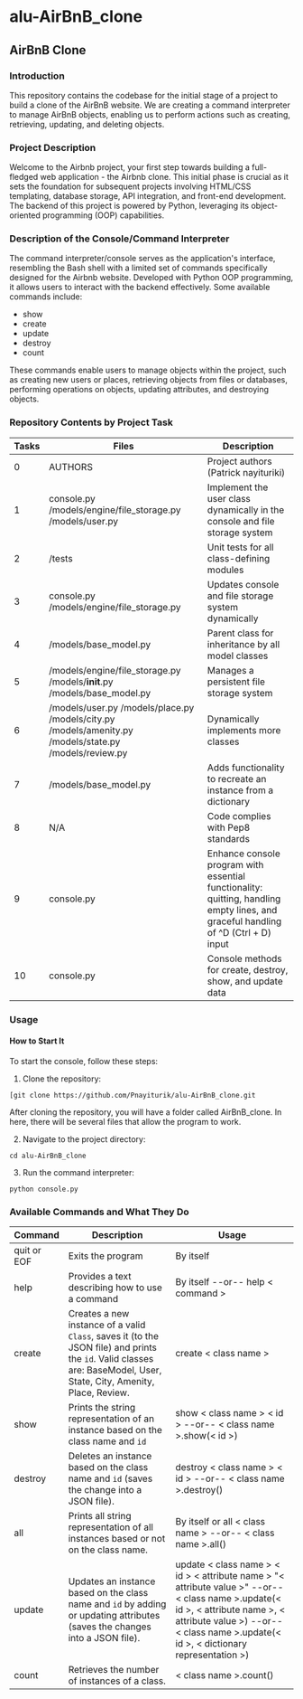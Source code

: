 # alu-AirBnB_clone

## AirBnB Clone

### Introduction

This repository contains the codebase for the initial stage of a project to build a clone of the AirBnB website. We are creating a command interpreter to manage AirBnB objects, enabling us to perform actions such as creating, retrieving, updating, and deleting objects.

### Project Description

Welcome to the Airbnb project, your first step towards building a full-fledged web application - the Airbnb clone. This initial phase is crucial as it sets the foundation for subsequent projects involving HTML/CSS templating, database storage, API integration, and front-end development. The backend of this project is powered by Python, leveraging its object-oriented programming (OOP) capabilities.

### Description of the Console/Command Interpreter

The command interpreter/console serves as the application's interface, resembling the Bash shell with a limited set of commands specifically designed for the Airbnb website. Developed with Python OOP programming, it allows users to interact with the backend effectively. Some available commands include:

* show
* create
* update
* destroy
* count

These commands enable users to manage objects within the project, such as creating new users or places, retrieving objects from files or databases, performing operations on objects, updating attributes, and destroying objects.

### Repository Contents by Project Task

| Tasks | Files | Description |
|-------|-------|-------------|
| 0     | AUTHORS | Project authors (Patrick nayituriki) |
| 1     | console.py /models/engine/file_storage.py /models/user.py | Implement the user class dynamically in the console and file storage system |
| 2     | /tests | Unit tests for all class-defining modules |
| 3     | console.py /models/engine/file_storage.py | Updates console and file storage system dynamically |
| 4     | /models/base_model.py | Parent class for inheritance by all model classes |
| 5     | /models/engine/file_storage.py /models/__init__.py /models/base_model.py | Manages a persistent file storage system |
| 6     | /models/user.py /models/place.py /models/city.py /models/amenity.py /models/state.py /models/review.py | Dynamically implements more classes |
| 7     | /models/base_model.py | Adds functionality to recreate an instance from a dictionary |
| 8     | N/A | Code complies with Pep8 standards |
| 9     | console.py | Enhance console program with essential functionality: quitting, handling empty lines, and graceful handling of ^D (Ctrl + D) input |
| 10    | console.py | Console methods for create, destroy, show, and update data |

### Usage

#### How to Start It

To start the console, follow these steps:

1. Clone the repository:
```
[git clone https://github.com/Pnayiturik/alu-AirBnB_clone.git
```
After cloning the repository, you will have a folder called AirBnB_clone. In here, there will be several files that allow the program to work.

2. Navigate to the project directory:
```
cd alu-AirBnB_clone
```

3. Run the command interpreter:
```
python console.py 
```

### Available Commands and What They Do

| Command | Description | Usage |
|---------|-------------|-------|
| quit or EOF | Exits the program | By itself |
| help | Provides a text describing how to use a command | By itself --or-- help < command > |
| create | Creates a new instance of a valid `Class`, saves it (to the JSON file) and prints the `id`. Valid classes are: BaseModel, User, State, City, Amenity, Place, Review. | create < class name > |
| show | Prints the string representation of an instance based on the class name and `id` | show < class name > < id > --or-- < class name >.show(< id >) |
| destroy | Deletes an instance based on the class name and `id` (saves the change into a JSON file). | destroy < class name > < id > --or-- < class name >.destroy() |
| all | Prints all string representation of all instances based or not on the class name. | By itself or all < class name > --or-- < class name >.all() |
| update | Updates an instance based on the class name and `id` by adding or updating attributes (saves the changes into a JSON file). | update < class name > < id > < attribute name > "< attribute value >" --or-- < class name >.update(< id >, < attribute name >, < attribute value >) --or-- < class name >.update(< id >, < dictionary representation >) |
| count | Retrieves the number of instances of a class. | < class name >.count() |
